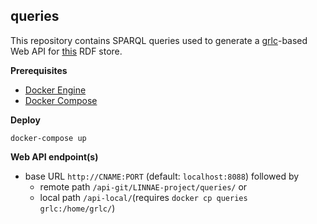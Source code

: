 ## queries

This repository contains SPARQL queries used to generate a [grlc](http://grlc.io/)-based Web API for [this](http://makingsense.liacs.nl/rdf4j-server/repositories/NC) RDF store.

**Prerequisites**
- [Docker Engine](https://docs.docker.com/engine/install/#server)
- [Docker Compose](https://docs.docker.com/compose/install/)

**Deploy**

`docker-compose up`

**Web API endpoint(s)**
- base URL `http://CNAME:PORT` (default: `localhost:8088`) followed by
  - remote path `/api-git/LINNAE-project/queries/` or
  - local path `/api-local/`(requires `docker cp queries grlc:/home/grlc/`)
